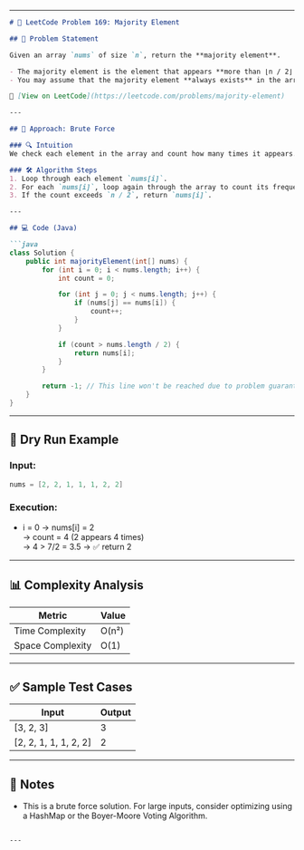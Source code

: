 

---

```markdown
# 🧮 LeetCode Problem 169: Majority Element

## 📘 Problem Statement

Given an array `nums` of size `n`, return the **majority element**.

- The majority element is the element that appears **more than ⌊n / 2⌋ times**.
- You may assume that the majority element **always exists** in the array.

🔗 [View on LeetCode](https://leetcode.com/problems/majority-element)

---

## 🧠 Approach: Brute Force

### 🔍 Intuition
We check each element in the array and count how many times it appears. If its count exceeds `n / 2`, we return it.

### 🛠️ Algorithm Steps
1. Loop through each element `nums[i]`.
2. For each `nums[i]`, loop again through the array to count its frequency.
3. If the count exceeds `n / 2`, return `nums[i]`.

---

## 💻 Code (Java)

```java
class Solution {
    public int majorityElement(int[] nums) {
        for (int i = 0; i < nums.length; i++) {
            int count = 0;

            for (int j = 0; j < nums.length; j++) {
                if (nums[j] == nums[i]) {
                    count++;
                }
            }

            if (count > nums.length / 2) {
                return nums[i];
            }
        }

        return -1; // This line won't be reached due to problem guarantee
    }
}
```

---

## 🧪 Dry Run Example

### Input:
```java
nums = [2, 2, 1, 1, 1, 2, 2]
```

### Execution:
- i = 0 → nums[i] = 2  
  → count = 4 (2 appears 4 times)  
  → 4 > 7/2 = 3.5 → ✅ return 2

---

## 📊 Complexity Analysis

| Metric            | Value     |
|-------------------|-----------|
| Time Complexity   | O(n²)     |
| Space Complexity  | O(1)      |

---

## ✅ Sample Test Cases

| Input               | Output |
|---------------------|--------|
| [3, 2, 3]           | 3      |
| [2, 2, 1, 1, 1, 2, 2] | 2    |

---

## 📌 Notes
- This is a brute force solution. For large inputs, consider optimizing using a HashMap or the Boyer-Moore Voting Algorithm.
```

---

